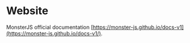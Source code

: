 # Website

MonsterJS official documentation [https://monster-js.github.io/docs-v1](https://monster-js.github.io/docs-v1/).
